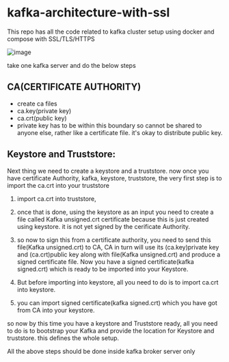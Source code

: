 # kafka-architecture-with-ssl
This repo has all the code related to kafka cluster setup using docker and compose with SSL/TLS/HTTPS

![image](https://github.com/vijay2181/kafka-architecture/assets/66196388/bf2591d2-7dfc-4d3a-9f6b-3d9d3360cd1a)



take one kafka server and do the below steps


CA(CERTIFICATE AUTHORITY)
-------------------------
- create ca files
- ca.key(private key)
- ca.crt(public key)
- private key has to be within this boundary so cannot be shared to anyone else, rather like a certificate file. it's okay to distribute public key.

Keystore and Truststore:
------------------------
Next thing we need to create a keystore and a truststore.
now once you have certificate Authority, kafka, keystore, truststore, the very first step is to import the ca.crt into your truststore

1. import ca.crt into truststore,

2. once that is done, using the keystore as an input you need to create a file called Kafka unsigned.crt certificate because this is just
created using keystore. it is not yet signed by the cerificate Authority.

3. so now to sign this from a certificate authority, you need to send this file(Kafka unsigned.crt) to CA, CA in turn will use its (ca.key)private key and (ca.crt)public key along with file(Kafka unsigned.crt) and produce a signed certificate file. Now you have a signed certificate(kafka signed.crt) which is ready to be imported into your Keystore.

4. But before importing into keystore, all you need to do is to import ca.crt into keystore.

5. you can import signed certificate(kafka signed.crt) which you have got from CA into your keystore.

so now by this time you have a keystore and Truststore ready, all you need to do is to bootstrap your Kafka and provide the location for Keystore and truststore.
this defines the whole setup.

All the above steps should be done inside kafka broker server only

